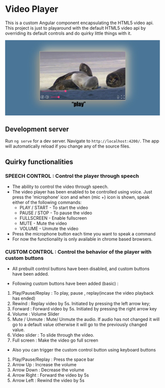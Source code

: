 # Video Player

This is a custom Angular component encapsulating the HTML5 video api. This project is just to playaround with the default HTML5 video api by overriding its default controls and do quirky little things with it.

![](snapshot_custom_player.JPG)

## Development server

Run `ng serve` for a dev server. Navigate to `http://localhost:4200/`. The app will automatically reload if you change any of the source files.
    

## Quirky functionalities 

### SPEECH CONTROL : Control the player through speech 
- The ability to control the video through speech.
- The video player has been enabled to be controlled using voice. Just press the 'microphone' icon and when (mic +) icon is shown, speak either of the following commands:
    - PLAY / START - To start the video
    - PAUSE / STOP - To pause the video
    - FULLSCREEN - Enable fullscreen
    - MUTE - Mute the video
    - VOLUME - Unmute the video
- Press the microphone button each time you want to speak a command
- For now the functionality is only available in chrome based browsers.

### CUSTOM CONTROL : Control the behavior of the player with custom buttons

- All prebuilt control buttons have been disabled, and custom buttons have been added. 
    
- Following custom buttons have been added (basic) :

1.  Play/Pause/Replay : To play, pause , replay(incase the video playback has ended)
2.  Rewind : Replay video by 5s. Initiated by pressing the left arrow key;
3.  Forward : Forward video by 5s. Initiated by pressing the right arrow key
4.  Volume : Volume Slider
5.  Mute / Unmute : Mute/ Unmute the audio. If audio has not changed it will go to a default value otherwise it will go to the previously changed value.
6.  Video slider : To slide through the video.
7.  Full screen : Make the video go full screen

- Also you can trigger the custom control button using keyboard buttons

1.  Play/Pause/Replay : Press the space bar
2.  Arrow Up : Increase the volume
3.  Arrow Down : Decrease the volume
4.  Arrow Right : Forward the video by 5s
5.  Arrow Left : Rewind the video by 5s


